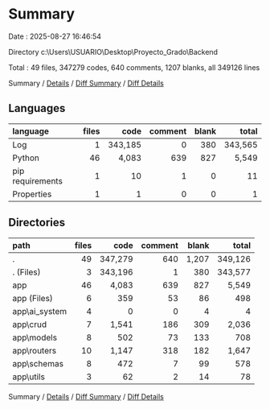 # Summary

Date : 2025-08-27 16:46:54

Directory c:\\Users\\USUARIO\\Desktop\\Proyecto_Grado\\Backend

Total : 49 files,  347279 codes, 640 comments, 1207 blanks, all 349126 lines

Summary / [Details](details.md) / [Diff Summary](diff.md) / [Diff Details](diff-details.md)

## Languages
| language | files | code | comment | blank | total |
| :--- | ---: | ---: | ---: | ---: | ---: |
| Log | 1 | 343,185 | 0 | 380 | 343,565 |
| Python | 46 | 4,083 | 639 | 827 | 5,549 |
| pip requirements | 1 | 10 | 1 | 0 | 11 |
| Properties | 1 | 1 | 0 | 0 | 1 |

## Directories
| path | files | code | comment | blank | total |
| :--- | ---: | ---: | ---: | ---: | ---: |
| . | 49 | 347,279 | 640 | 1,207 | 349,126 |
| . (Files) | 3 | 343,196 | 1 | 380 | 343,577 |
| app | 46 | 4,083 | 639 | 827 | 5,549 |
| app (Files) | 6 | 359 | 53 | 86 | 498 |
| app\\ai_system | 4 | 0 | 0 | 4 | 4 |
| app\\crud | 7 | 1,541 | 186 | 309 | 2,036 |
| app\\models | 8 | 502 | 73 | 133 | 708 |
| app\\routers | 10 | 1,147 | 318 | 182 | 1,647 |
| app\\schemas | 8 | 472 | 7 | 99 | 578 |
| app\\utils | 3 | 62 | 2 | 14 | 78 |

Summary / [Details](details.md) / [Diff Summary](diff.md) / [Diff Details](diff-details.md)